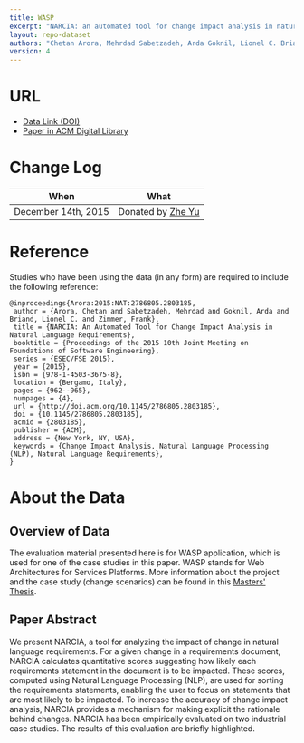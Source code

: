 ```yaml
---
title: WASP
excerpt: "NARCIA: an automated tool for change impact analysis in natural language requirements"
layout: repo-dataset
authors: "Chetan Arora, Mehrdad Sabetzadeh, Arda Goknil, Lionel C. Briand, Frank Zimmer"
version: 4
---
```


# URL

* [Data Link (DOI)](https://doi.org/10.5281/zenodo.581655)
* [Paper in ACM Digital Library](http://dl.acm.org/citation.cfm?id=2803185)

# Change Log

When | What
---- | ----
December 14th, 2015 | Donated by [Zhe Yu](mailto:zyu9@ncsu.edu)

# Reference

Studies who have been using the data (in any form) are required to include the following reference:

```
@inproceedings{Arora:2015:NAT:2786805.2803185,
 author = {Arora, Chetan and Sabetzadeh, Mehrdad and Goknil, Arda and Briand, Lionel C. and Zimmer, Frank},
 title = {NARCIA: An Automated Tool for Change Impact Analysis in Natural Language Requirements},
 booktitle = {Proceedings of the 2015 10th Joint Meeting on Foundations of Software Engineering},
 series = {ESEC/FSE 2015},
 year = {2015},
 isbn = {978-1-4503-3675-8},
 location = {Bergamo, Italy},
 pages = {962--965},
 numpages = {4},
 url = {http://doi.acm.org/10.1145/2786805.2803185},
 doi = {10.1145/2786805.2803185},
 acmid = {2803185},
 publisher = {ACM},
 address = {New York, NY, USA},
 keywords = {Change Impact Analysis, Natural Language Processing (NLP), Natural Language Requirements},
}
```

# About the Data

## Overview of Data

The evaluation material presented here is for WASP application, which is used for one of the case studies in this paper. WASP stands for Web Architectures for Services Platforms. More information about the project and the case study (change scenarios) can be found in this [Masters' Thesis](https://www.utwente.nl/ewi/trese/graduation_projects/2009/VanDomburg.pdf).

## Paper Abstract

We present NARCIA, a tool for analyzing the impact of change in natural language requirements. For a given change in a requirements document, NARCIA calculates quantitative scores suggesting how likely each requirements statement in the document is to be impacted. These scores, computed using Natural Language Processing (NLP), are used for sorting the requirements statements, enabling the user to focus on statements that are most likely to be impacted. To increase the accuracy of change impact analysis, NARCIA provides a mechanism for making explicit the rationale behind changes. NARCIA has been empirically evaluated on two industrial case studies. The results of this evaluation are briefly highlighted.
